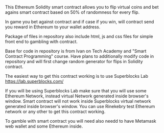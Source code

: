 This Ethereum Solidity smart contract allows you to flip virtual coins and bet agains smart contract
based on 50% of randomness for every flip.

In game you bet against contract and if case if you win,
will contract send you reward in Ethereum to your wallet address.

Package of files in repository also include html, js and css files 
for simple front end to gambling with contract.

Base for code in repository is from Ivan on Tech Academy and "Smart Contract Programming" course.
Have plans to additionally modify code in repository and will first change random generator for flips in Solidity contract.


The easiest way to get this contract working is to use Superblocks Lab
https://lab.superblocks.com/

If you will be using Superblocks Lab make sure that you will use some Ethereum Network, instead virtual Network generated inside browser's window. Smart contract will not work inside Superblocks virtual network generated inside browser's window. You can use Rinekebry test Ethereum network or any other to get this contract working. 

To gamble with smart contract you will need also needd to have Metamask web wallet and some Ethereum inside.

